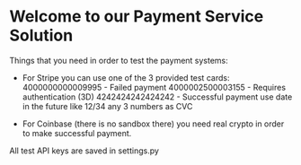 # Welcome to our Payment Service Solution

Things that you need in order to test the payment systems:
- For Stripe you can use one of the 3 provided test cards:
 4000000000009995 - Failed payment
 4000002500003155 - Requires authentication (3D)
 4242424242424242 - Successful payment
 use date in the future like 12/34
 any 3 numbers as CVC

- For Coinbase (there is no sandbox there) you need real crypto in order to make
successful payment.

All test API keys are saved in settings.py
